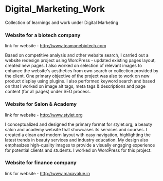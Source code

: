 # Digital_Marketing_Work
Collection of learnings and work under Digital Marketing

### Website for a biotech company
link for website - http://www.teamonebiotech.com

Based on competitive analysis and other website search, I carried out a website redesign project using WordPress - updated existing pages layout, created new pages. I also worked on selection of relevant images to enhance the website's aesthetics from own search or collection provided by the client. One primary objective of the project was also to work on new product display using plugins. I also performed keyword search and based on that I worked on image alt tags, meta tags & descriptions and page content (for all pages) under SEO process. 

### Website for Salon & Academy
link for website - http://www.stylet.org

I conceptualized and designed the primary format for stylet.org, a beauty salon and academy website that showcases its services and courses. I created a clean and modern layout with easy navigation, highlighting the latest trends in beauty services and industry education. My design also emphasizes high-quality images to provide a visually engaging experience for potential clients and students. I worked on WordPress for this project. 

### Website for finance company
link for website - http://www.maxxvalue.in
